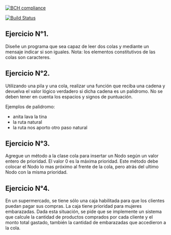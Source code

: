 [![BCH compliance](https://bettercodehub.com/edge/badge/UCC-Programacion3/04-Colas?branch=master)](https://bettercodehub.com/)

[![Build Status](https://travis-ci.org/UCC-Programacion3/04-Colas.svg?branch=master)](https://travis-ci.org/UCC-Programacion3/01-Recursividad)

## Ejercicio N°1.
Diseñe un programa que sea capaz de leer dos colas y mediante un mensaje indicar si son 
iguales. Nota: los elementos constitutivos de las colas son caracteres. 


##  Ejercicio N°2. 
Utilizando una pila y una cola, realizar una función que reciba una cadena y devuelva el 
valor lógico verdadero si dicha cadena es un palidromo. No se deben tener en cuenta los 
espacios y signos de puntuación.

Ejemplos de palidromo:

* anita lava la tina
* la ruta natural
* la ruta nos aporto otro paso natural


##    Ejercicio N°3. 
Agregue un método a la clase cola para insertar un Nodo según un valor entero de prioridad.
El valor 0 es la máxima prioridad. Este método debe colocar el Nodo lo mas próximo al frente
de la cola, pero atrás del ultimo Nodo con la misma prioridad.

##    Ejercicio N°4. 
En un supermercado, se tiene sólo una caja habilitada para que los clientes puedan pagar 
sus compras. La caja tiene prioridad para mujeres embarazadas. Dada esta situación, se 
pide que se implemente un sistema que calcule la cantidad de productos comprados por 
cada cliente y el monto total gastado, también la cantidad de embarazadas que accedieron a
la cola.
